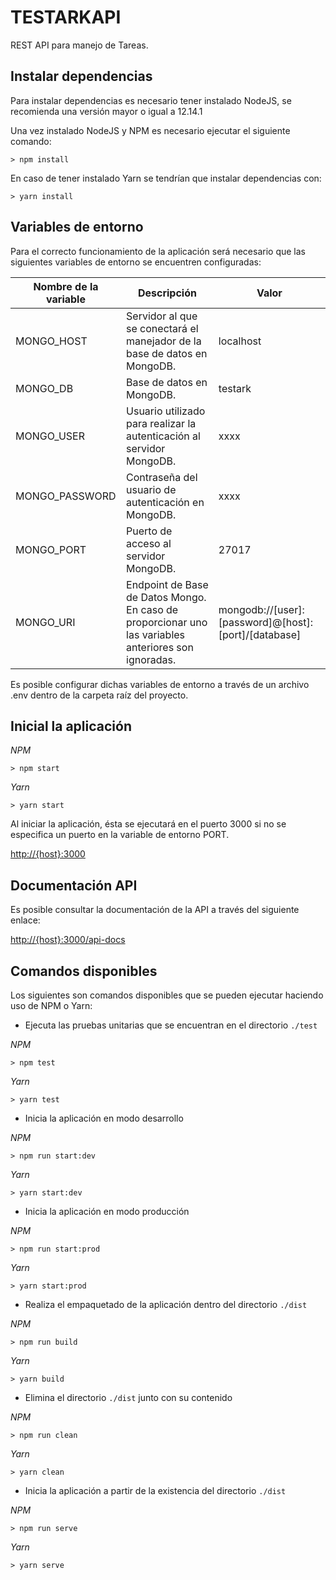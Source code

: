 # TESTARKAPI
REST API para manejo de Tareas.

## Instalar dependencias
Para instalar dependencias es necesario tener instalado NodeJS, se recomienda una versión mayor o igual a 12.14.1

Una vez instalado NodeJS y NPM es necesario ejecutar el siguiente comando:

```console
> npm install
```

En caso de tener instalado Yarn se tendrían que instalar dependencias con:

```console
> yarn install
```

## Variables de entorno

Para el correcto funcionamiento de la aplicación será necesario que las siguientes variables de entorno se encuentren configuradas:

| Nombre de la variable | Descripción | Valor |
|-----------| ----------- |  ----------- |
| MONGO_HOST | Servidor al que se conectará el manejador de la base de datos en MongoDB. | localhost |
| MONGO_DB | Base de datos en MongoDB. | testark
| MONGO_USER | Usuario utilizado para realizar la autenticación al servidor MongoDB. | xxxx |
| MONGO_PASSWORD | Contraseña del usuario de autenticación en MongoDB. | xxxx |
| MONGO_PORT | Puerto de acceso al servidor MongoDB. | 27017
| MONGO_URI | Endpoint de Base de Datos Mongo. En caso de proporcionar uno las variables anteriores son ignoradas. | mongodb://[user]:[password]@[host]:[port]/[database]

Es posible configurar dichas variables de entorno a través de un archivo .env dentro de la carpeta raíz del proyecto.

## Inicial la aplicación

_NPM_

```console
> npm start
```

_Yarn_

```console
> yarn start
```

Al iniciar la aplicación, ésta se ejecutará en el puerto 3000 si no se especifica un puerto en la variable de entorno PORT.

[http://{host}:3000](http://localhost:3000)

## Documentación API

Es posible consultar la documentación de la API a través del siguiente enlace:

[http://{host}:3000/api-docs](http://localhost:3000/api-docs)

## Comandos disponibles

Los siguientes son comandos disponibles que se pueden ejecutar haciendo uso de NPM o Yarn:


* Ejecuta las pruebas unitarias que se encuentran en el directorio `./test`

_NPM_

```console
> npm test
```

_Yarn_

```console
> yarn test
```


* Inicia la aplicación en modo desarrollo

_NPM_

```console
> npm run start:dev
```

_Yarn_

```console
> yarn start:dev
```


* Inicia la aplicación en modo producción

_NPM_

```console
> npm run start:prod
```

_Yarn_

```console
> yarn start:prod
```


* Realiza el empaquetado de la aplicación dentro del directorio `./dist`

_NPM_

```console
> npm run build
```

_Yarn_

```console
> yarn build
```


* Elimina el directorio `./dist` junto con su contenido

_NPM_

```console
> npm run clean
```

_Yarn_

```console
> yarn clean
```


* Inicia la aplicación a partir de la existencia del directorio `./dist`

_NPM_

```console
> npm run serve
```

_Yarn_

```console
> yarn serve
```
